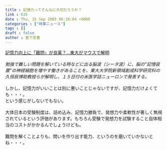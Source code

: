 ```yaml
---
title : 記憶力ってそんなに大切だろうか？
link : 635
date : Thu, 15 Sep 2005 06:16:04 +0000
categories : ["時事ニュース"]
tags : []
draft : false
author : 倉下忠憲
---
```


<A HREF="http://www.yomiuri.co.jp/main/news/20050915i101.htm" TARGET="_blank">記憶力向上に「難問」が良薬？…東大がマウスで解明</A><BR><BR><I>勉強で難しい問題を解いている時などに出る脳波（シータ波）に、脳の“記憶装置”の神経細胞を増やす働きがあることを、東大大学院新領域創成科学研究科の久恒辰博助教授らが解明し、１５日付の米医学誌ニューロンで発表する。</I><BR><BR>しかし、記憶力がいいことは別に悪いことじゃないですが、記憶力だけよくても・・・。<BR>という感じがしないでもない。<BR><BR>大体日本の受験制度は、詰め込み、記憶力勝負で、発想力や柔軟性が著しく無視されているという評価があります。もちろん受験で発想力を試験すること自体相当のコストがかかるんでしょうけども。<BR><BR>難問を解くことよりも、問いを作り出す能力、というのを磨いていかないとね・・・。<br><br>
